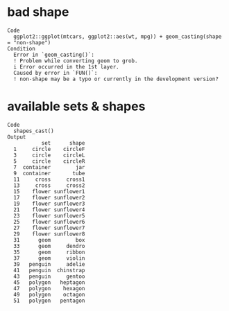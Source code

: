 # bad shape

    Code
      ggplot2::ggplot(mtcars, ggplot2::aes(wt, mpg)) + geom_casting(shape = "non-shape")
    Condition
      Error in `geom_casting()`:
      ! Problem while converting geom to grob.
      i Error occurred in the 1st layer.
      Caused by error in `FUN()`:
      ! non-shape may be a typo or currently in the development version?

# available sets & shapes

    Code
      shapes_cast()
    Output
               set      shape
      1     circle    circleF
      3     circle    circleL
      5     circle    circleR
      7  container        jar
      9  container       tube
      11     cross     cross1
      13     cross     cross2
      15    flower sunflower1
      17    flower sunflower2
      19    flower sunflower3
      21    flower sunflower4
      23    flower sunflower5
      25    flower sunflower6
      27    flower sunflower7
      29    flower sunflower8
      31      geom        box
      33      geom     dendro
      35      geom     ribbon
      37      geom     violin
      39   penguin     adelie
      41   penguin  chinstrap
      43   penguin     gentoo
      45   polygon   heptagon
      47   polygon    hexagon
      49   polygon    octagon
      51   polygon   pentagon

